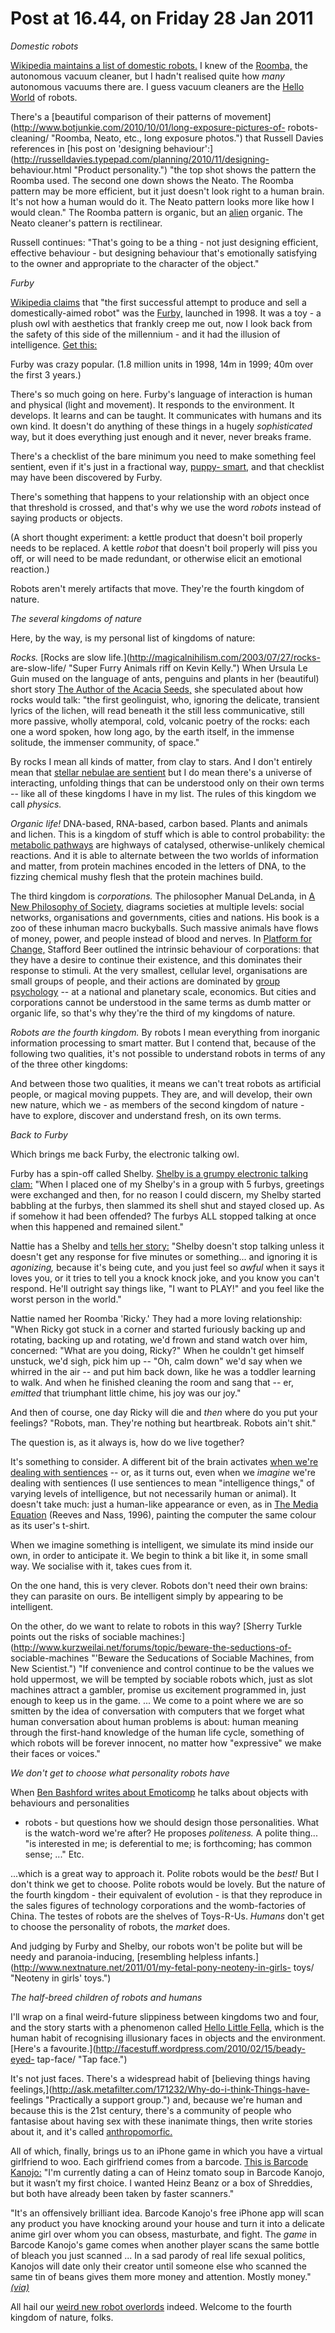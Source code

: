 # Post at 16.44, on Friday 28 Jan 2011

_Domestic robots_

[Wikipedia maintains a list of domestic
robots.](http://en.wikipedia.org/wiki/Domestic_robot "Several domestic
robots.") I knew of the [Roomba,](http://www.youtube.com/watch?v=LQ-jv8g1YVI "Video of a cat riding a robot vacuum cleaner.") the autonomous vacuum
cleaner, but I hadn't realised quite how _many_ autonomous vacuums there are.
I guess vacuum cleaners are the [Hello
World](http://en.wikipedia.org/wiki/Hello_world_program "My blog is basically
a guide to neat Wikipedia pages.") of robots.

There's a [beautiful comparison of their patterns of
movement](http://www.botjunkie.com/2010/10/01/long-exposure-pictures-of-
robots-cleaning/ "Roomba, Neato, etc., long exposure photos.") that Russell
Davies references in [his post on 'designing
behaviour':](http://russelldavies.typepad.com/planning/2010/11/designing-
behaviour.html "Product personality.") "the top shot shows the pattern the
Roomba used. The second one down shows the Neato. The Roomba pattern may be
more efficient, but it just doesn't look right to a human brain. It's not how
a human would do it. The Neato pattern looks more like how I would clean." The
Roomba pattern is organic, but an [alien](http://www.hrgiger.com/ "Non-human
aliveness.") organic. The Neato cleaner's pattern is rectilinear.

Russell continues: "That's going to be a thing - not just designing efficient,
effective behaviour - but designing behaviour that's emotionally satisfying to
the owner and appropriate to the character of the object."

_Furby_

[Wikipedia claims](http://en.wikipedia.org/wiki/Furby "Wikipedia page on the
Furby.") that "the first successful attempt to produce and sell a
domestically-aimed robot" was the
[Furby,](http://www.mimitchi.com/html/furby.htm "Talking toy.") launched in 1998. It was a toy - a plush owl with aesthetics that frankly creep me out,
now I look back from the safety of this side of the millennium - and it had
the illusion of intelligence. [Get
this:](http://www.mimitchi.com/html/fman2.htm "The instruction manual.")

Furby was crazy popular. (1.8 million units in 1998, 14m in 1999; 40m over the
first 3 years.)

There's so much going on here. Furby's language of interaction is human and
physical (light and movement). It responds to the environment. It develops. It
learns and can be taught. It communicates with humans and its own kind. It
doesn't do anything of these things in a hugely _sophisticated_ way, but it
does everything just enough and it never, never breaks frame.

There's a checklist of the bare minimum you need to make something feel
sentient, even if it's just in a fractional way, [puppy-
smart,](http://berglondon.com/blog/2010/09/04/b-a-s-a-a-p/ "Matt Jones talks
about B.A.S.A.A.P. as an approach: Be As Smart As A Puppy.") and that
checklist may have been discovered by Furby.

There's something that happens to your relationship with an object once that
threshold is crossed, and that's why we use the word _robots_ instead of
saying products or objects.

(A short thought experiment: a kettle product that doesn't boil properly needs
to be replaced. A kettle _robot_ that doesn't boil properly will piss you off,
or will need to be made redundant, or otherwise elicit an emotional reaction.)

Robots aren't merely artifacts that move. They're the fourth kingdom of
nature.

_The several kingdoms of nature_

Here, by the way, is my personal list of kingdoms of nature:

_Rocks._ [Rocks are slow life.](http://magicalnihilism.com/2003/07/27/rocks-
are-slow-life/ "Super Furry Animals riff on Kevin Kelly.") When Ursula Le Guin
mused on the language of ants, penguins and plants in her (beautiful) short
story [The Author of the Acacia
Seeds,](http://interconnected.org/home/more/2007/03/acacia-seeds.html "Which I
transcribed.") she speculated about how rocks would talk: "the first
geolinguist, who, ignoring the delicate, transient lyrics of the lichen, will
read beneath it the still less communicative, still more passive, wholly
atemporal, cold, volcanic poetry of the rocks: each one a word spoken, how
long ago, by the earth itself, in the immense solitude, the immenser
community, of space."

By rocks I mean all kinds of matter, from clay to stars. And I don't entirely
mean that [stellar nebulae are
sentient](http://interconnected.org/notes/2006/02/scifi/?p=22 "Extract from
Star Maker by Olaf Stapledon.") but I do mean there's a universe of
interacting, unfolding things that can be understood only on their own terms
-- like all of these kingdoms I have in my list. The rules of this kingdom we
call _physics._

_Organic life!_ DNA-based, RNA-based, carbon based. Plants and animals and
lichen. This is a kingdom of stuff which is able to control probability: the
[metabolic pathways](http://www.genome.jp/kegg-bin/show_pathway?map01100 "The
global map.") are highways of catalysed, otherwise-unlikely chemical
reactions. And it is able to alternate between the two worlds of information
and matter, from protein machines encoded in the letters of DNA, to the
fizzing chemical mushy flesh that the protein machines build.

The third kingdom is _corporations._ The philosopher Manual DeLanda, in [A New
Philosophy of Society,](http://www.shaviro.com/Blog/?p=541 "Good critique.")
diagrams societies at multiple levels: social networks, organisations and
governments, cities and nations. His book is a zoo of these inhuman macro
buckyballs. Such massive animals have flows of money, power, and people
instead of blood and nerves. In [Platform for
Change,](http://www.flickr.com/photos/ebb/1968718556/ "Diagram from Platform
for Change.") Stafford Beer outlined the intrinsic behaviour of corporations:
that they have a desire to continue their existence, and this dominates their
response to stimuli. At the very smallest, cellular level, organisations are
small groups of people, and their actions are dominated by [group
psychology](http://www.shirky.com/writings/group_enemy.html "Shirky discussed
Bion.") \-- at a national and planetary scale, economics. But cities and
corporations cannot be understood in the same terms as dumb matter or organic
life, so that's why they're the third of my kingdoms of nature.

_Robots are the fourth kingdom._ By robots I mean everything from inorganic
information processing to smart matter. But I contend that, because of the
following two qualities, it's not possible to understand robots in terms of
any of the three other kingdoms:

And between those two qualities, it means we can't treat robots as artificial
people, or magical moving puppets. They are, and will develop, their own new
nature, which we - as members of the second kingdom of nature - have to
explore, discover and understand fresh, on its own terms.

_Back to Furby_

Which brings me back Furby, the electronic talking owl.

Furby has a spin-off called Shelby. [Shelby is a grumpy electronic talking
clam:](http://shelbyfan.tripod.com/shelby.html "Fan site.") "When I placed one
of my Shelby's in a group with 5 furbys, greetings were exchanged and then,
for no reason I could discern, my Shelby started babbling at the furbys, then
slammed its shell shut and stayed closed up. As if somehow it had been
offended? The furbys ALL stopped talking at once when this happened and
remained silent."

Nattie has a Shelby and [tells her
story:](http://www.metafilter.com/99661/But-but-is-not-Johnny-5-alive#3472942 "MeFi comment.") "Shelby doesn't stop talking unless it doesn't get any
response for five minutes or something... and ignoring it is _agonizing,_
because it's being cute, and you just feel so _awful_ when it says it loves
you, or it tries to tell you a knock knock joke, and you know you can't
respond. He'll outright say things like, "I want to PLAY!" and you feel like
the worst person in the world."

Nattie named her Roomba 'Ricky.' They had a more loving relationship: "When
Ricky got stuck in a corner and started furiously backing up and rotating,
backing up and rotating, we'd frown and stand watch over him, concerned: "What
are you doing, Ricky?" When he couldn't get himself unstuck, we'd sigh, pick
him up -- "Oh, calm down" we'd say when we whirred in the air -- and put him
back down, like he was a toddler learning to walk. And when he finished
cleaning the room and sang that -- er, _emitted_ that triumphant little chime,
his joy was our joy."

And then of course, one day Ricky will die and _then_ where do you put your
feelings? "Robots, man. They're nothing but heartbreak. Robots ain't shit."

The question is, as it always is, how do we live together?

It's something to consider. A different bit of the brain activates [when we're
dealing with sentiences](http://mindhacks.com/2008/09/18/robotic-thoughts/ "'Intentional Stance'") \-- or, as it turns out, even when we _imagine_ we're
dealing with sentiences (I use sentiences to mean "intelligence things," of
varying levels of intelligence, but not necessarily human or animal). It
doesn't take much: just a human-like appearance or even, as in [The Media
Equation](http://www.dourish.com/publications/media-review.html "These dudes
were responsible for Clippy.") (Reeves and Nass, 1996), painting the computer
the same colour as its user's t-shirt.

When we imagine something is intelligent, we simulate its mind inside our own,
in order to anticipate it. We begin to think a bit like it, in some small way.
We socialise with it, takes cues from it.

On the one hand, this is very clever. Robots don't need their own brains: they
can parasite on ours. Be intelligent simply by appearing to be intelligent.

On the other, do we want to relate to robots in this way? [Sherry Turkle
points out the risks of sociable
machines:](http://www.kurzweilai.net/forums/topic/beware-the-seductions-of-
sociable-machines "'Beware the Seducations of Sociable Machines, from New
Scientist.") "If convenience and control continue to be the values we hold
uppermost, we will be tempted by sociable robots which, just as slot machines
attract a gambler, promise us excitement programmed in, just enough to keep us
in the game. ... We come to a point where we are so smitten by the idea of
conversation with computers that we forget what human conversation about human
problems is about: human meaning through the first-hand knowledge of the human
life cycle, something of which robots will be forever innocent, no matter how
"expressive" we make their faces or voices."

_We don't get to choose what personality robots have_

When [Ben Bashford writes about
Emoticomp](http://journal.benbashford.com/post/2848763029 "Excellent article
full of references.") he talks about objects with behaviours and personalities

- robots - but questions how we should design those personalities. What is the
  watch-word we're after? He proposes _politeness._ A polite thing... "is
  interested in me; is deferential to me; is forthcoming; has common sense; ..."
  Etc.

...which is a great way to approach it. Polite robots would be the _best!_ But
I don't think we get to choose. Polite robots would be lovely. But the nature
of the fourth kingdom - their equivalent of evolution - is that they reproduce
in the sales figures of technology corporations and the womb-factories of
China. The testes of robots are the shelves of Toys-R-Us. _Humans_ don't get
to choose the personality of robots, the _market_ does.

And judging by Furby and Shelby, our robots won't be polite but will be needy
and paranoia-inducing, [resembling helpless
infants.](http://www.nextnature.net/2011/01/my-fetal-pony-neoteny-in-girls-
toys/ "Neoteny in girls' toys.")

_The half-breed children of robots and humans_

I'll wrap on a final weird-future slippiness between kingdoms two and four,
and the story starts with a phenomenon called [Hello Little
Fella,](http://berglondon.com/blog/2009/11/23/chernoff-schools/) which is the
human habit of recognising illusionary faces in objects and the environment.
[Here's a favourite.](http://facestuff.wordpress.com/2010/02/15/beady-eyed-
tap-face/ "Tap face.")

It's not just faces. There's a widespread habit of [believing things having
feelings,](http://ask.metafilter.com/171232/Why-do-i-think-Things-have-
feelings "Practically a support group.") and, because we're human and because
this is the 21st century, there's a community of people who fantasise about
having sex with these inanimate things, then write stories about it, and it's
called [anthropomorfic.](http://fanlore.org/wiki/Anthropomorfic "Rule 34
dude.")

All of which, finally, brings us to an iPhone game in which you have a virtual
girlfriend to woo. Each girlfriend comes from a barcode. [This is Barcode
Kanojo:](http://five-players.com/?p=2577 "Astounding. But it's not working at
the moment.") "I'm currently dating a can of Heinz tomato soup in Barcode
Kanojo, but it wasn’t my first choice. I wanted Heinz Beanz or a box of
Shreddies, but both have already been taken by faster scanners."

"It's an offensively brilliant idea. Barcode Kanojo's free iPhone app will
scan any product you have knocking around your house and turn it into a
delicate anime girl over whom you can obsess, masturbate, and fight. The
_game_ in Barcode Kanojo's game comes when another player scans the same
bottle of bleach you just scanned ... In a sad parody of real life sexual
politics, Kanojos will date only their creator until someone else who scanned
the same tin of beans gives them more money and attention. Mostly money."
_[(via)](http://twitter.com/#!/doingitwrong/status/29935420003328000 "Twitter
sources!")_

All hail our [weird new robot overlords](http://www.jwz.org/blog/tag/robots/ "JWZ has been collecting weird robots for a long time.") indeed. Welcome to
the fourth kingdom of nature, folks.
